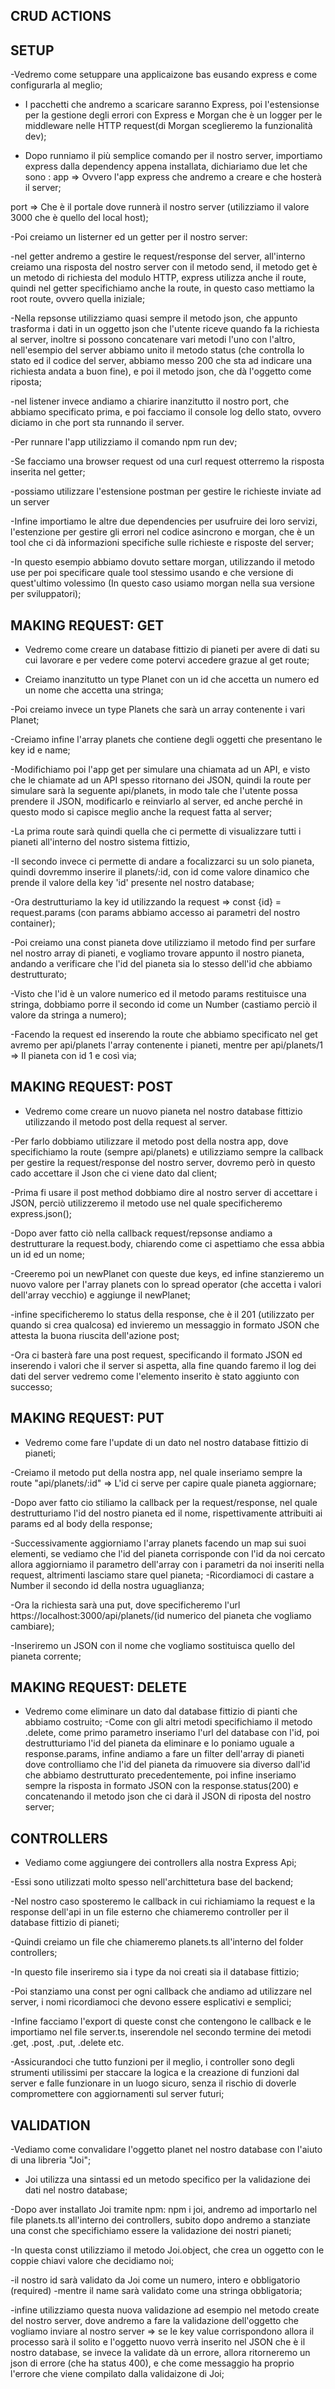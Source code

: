 ## CRUD ACTIONS

## SETUP

-Vedremo come setuppare una applicaizone bas eusando express e come configurarla al meglio;

- I pacchetti che andremo a scaricare saranno Express, poi l'estensionse per la gestione degli errori con Express e Morgan che è un logger per le middleware nelle HTTP request(di Morgan sceglieremo la funzionalità dev);

- Dopo runniamo il più semplice comando per il nostro server, importiamo express dalla dependency appena installata, dichiariamo due let che sono :
  app => Ovvero l'app express che andremo a creare e che hosterà il server;

port => Che è il portale dove runnerà il nostro server (utilizziamo il valore 3000 che è quello del local host);

-Poi creiamo un listerner ed un getter per il nostro server:

-nel getter andremo a gestire le request/response del server, all'interno creiamo una risposta del nostro server con il metodo send, il metodo get è un metodo di richiesta del modulo HTTP, express utilizza anche il route, quindi nel getter specifichiamo anche la route, in questo caso mettiamo la root route, ovvero quella iniziale;

-Nella repsonse utilizziamo quasi sempre il metodo json, che appunto trasforma i dati in un oggetto json che l'utente riceve quando fa la richiesta al server, inoltre si possono concatenare vari metodi l'uno con l'altro, nell'esempio del server abbiamo unito il metodo status (che controlla lo stato ed il codice del server, abbiamo messo 200 che sta ad indicare una richiesta andata a buon fine), e poi il metodo json, che dà l'oggetto come riposta;

-nel listener invece andiamo a chiarire inanzitutto il nostro port, che abbiamo specificato prima, e poi facciamo il console log dello stato, ovvero diciamo in che port sta runnando il server.

-Per runnare l'app utilizziamo il comando npm run dev;

-Se facciamo una browser request od una curl request otterremo la risposta inserita nel getter;

-possiamo utilizzare l'estensione postman per gestire le richieste inviate ad un server

-Infine importiamo le altre due dependencies per usufruire dei loro servizi, l'estenzione per gestire gli errori nel codice asincrono e morgan, che è un tool che ci dà informazioni specifiche sulle richieste e risposte del server;

-In questo esempio abbiamo dovuto settare morgan, utilizzando il metodo use per poi specificare quale tool stessimo usando e che versione di quest'ultimo volessimo (In questo caso usiamo morgan nella sua versione per sviluppatori);

## MAKING REQUEST: GET

- Vedremo come creare un database fittizio di pianeti per avere di dati su cui lavorare e per vedere come potervi accedere grazue al get route;

- Creiamo inanzitutto un type Planet con un id che accetta un numero ed un nome che accetta una stringa;

-Poi creiamo invece un type Planets che sarà un array contenente i vari Planet;

-Creiamo infine l'array planets che contiene degli oggetti che presentano le key id e name;

-Modifichiamo poi l'app get per simulare una chiamata ad un API, e visto che le chiamate ad un API spesso ritornano dei JSON, quindi la route per simulare sarà la seguente api/planets, in modo tale che l'utente possa prendere il JSON, modificarlo e reinviarlo al server, ed anche perché in questo modo si capisce meglio anche la request fatta al server;

-La prima route sarà quindi quella che ci permette di visualizzare tutti i pianeti all'interno del nostro sistema fittizio,

-Il secondo invece ci permette di andare a focalizzarci su un solo pianeta, quindi dovremmo inserire il planets/:id, con id come valore dinamico che prende il valore della key 'id' presente nel nostro database;

-Ora destrutturiamo la key id utilizzando la request => const {id} = request.params (con params abbiamo accesso ai parametri del nostro container);

-Poi creiamo una const pianeta dove utilizziamo il metodo find per surfare nel nostro array di pianeti, e vogliamo trovare appunto il nostro pianeta, andando a verificare che l'id del pianeta sia lo stesso dell'id che abbiamo destrutturato;

-Visto che l'id è un valore numerico ed il metodo params restituisce una stringa, dobbiamo porre il secondo id come un Number (castiamo perciò il valore da stringa a numero);

-Facendo la request ed inserendo la route che abbiamo specificato nel get avremo per api/planets l'array contenente i pianeti,
mentre per api/planets/1 => Il pianeta con id 1
e così via;

## MAKING REQUEST: POST

- Vedremo come creare un nuovo pianeta nel nostro database fittizio utilizzando il metodo post della request al server.

-Per farlo dobbiamo utilizzare il metodo post della nostra app, dove specifichiamo la route (sempre api/planets) e utilizziamo sempre la callback per gestire la request/response del nostro server, dovremo però in questo cado accettare il Json che ci viene dato dal client;

-Prima fi usare il post method dobbiamo dire al nostro server di accettare i JSON, perciò utilizzeremo il metodo use nel quale specificheremo express.json();

-Dopo aver fatto ciò nella callback request/repsonse andiamo a destrutturare la request.body, chiarendo come ci aspettiamo che essa abbia un id ed un nome;

-Creeremo poi un newPlanet con queste due keys, ed infine stanzieremo un nuovo valore per l'array planets con lo spread operator (che accetta i valori dell'array vecchio) e aggiunge il newPlanet;

-infine specificheremo lo status della response, che è il 201 (utilizzato per quando si crea qualcosa) ed invieremo un messaggio in formato JSON che attesta la buona riuscita dell'azione post;

-Ora ci basterà fare una post request, specificando il formato JSON ed inserendo i valori che il server si aspetta, alla fine quando faremo il log dei dati del server vedremo come l'elemento inserito è stato aggiunto con successo;

## MAKING REQUEST: PUT

- Vedremo come fare l'update di un dato nel nostro database fittizio di pianeti;

-Creiamo il metodo put della nostra app, nel quale inseriamo sempre la route "api/planets/:id" => L'id ci serve per capire quale pianeta aggiornare;

-Dopo aver fatto cio stiliamo la callback per la request/response, nel quale destrutturiamo l'id del nostro pianeta ed il nome, rispettivamente attribuiti ai params ed al body della response;

-Successivamente aggiorniamo l'array planets facendo un map sui suoi elementi, se vediamo che l'id del pianeta corrisponde con l'id da noi cercato allora aggiorniamo il parametro dell'array con i parametri da noi inseriti nella request, altrimenti lasciamo stare quel pianeta;
-Ricordiamoci di castare a Number il secondo id della nostra uguaglianza;

-Ora la richiesta sarà una put, dove specificheremo l'url https://localhost:3000/api/planets/(id numerico del pianeta che vogliamo cambiare);

-Inseriremo un JSON con il nome che vogliamo sostituisca quello del pianeta corrente;

## MAKING REQUEST: DELETE

- Vedremo come eliminare un dato dal database fittizio di pianti che abbiamo costruito;
  -Come con gli altri metodi specifichiamo il metodo .delete, come primo parametro inseriamo l'url del database con l'id, poi destrutturiamo l'id del pianeta da eliminare e lo poniamo uguale a response.params, infine andiamo a fare un filter dell'array di pianeti dove controlliamo che l'id del pianeta da rimuovere sia diverso dall'id che abbiamo destrutturato precedentemente, poi infine inseriamo sempre la risposta in formato JSON con la response.status(200) e concatenando il metodo json che ci darà il JSON di riposta del nostro server;

## CONTROLLERS

- Vediamo come aggiungere dei controllers alla nostra Express Api;

-Essi sono utilizzati molto spesso nell'archittetura base del backend;

-Nel nostro caso sposteremo le callback in cui richiamiamo la request e la response dell'api in un file esterno che chiameremo controller per il database fittizio di pianeti;

-Quindi creiamo un file che chiameremo planets.ts all'interno del folder controllers;

-In questo file inseriremo sia i type da noi creati sia il database fittizio;

-Poi stanziamo una const per ogni callback che andiamo ad utilizzare nel server, i nomi ricordiamoci che devono essere esplicativi e semplici;

-Infine facciamo l'export di queste const che contengono le callback e le importiamo nel file server.ts, inserendole nel secondo termine dei metodi .get, .post, .put, .delete etc.

-Assicurandoci che tutto funzioni per il meglio, i controller sono degli strumenti utilissimi per staccare la logica e la creazione di funzioni dal server e falle funzionare in un luogo sicuro, senza il rischio di doverle compromettere con aggiornamenti sul server futuri;

## VALIDATION

-Vediamo come convalidare l'oggetto planet nel nostro database con l'aiuto di una libreria "Joi";

- Joi utilizza una sintassi ed un metodo specifico per la validazione dei dati nel nostro database;

-Dopo aver installato Joi tramite npm: npm i joi, andremo ad importarlo nel file planets.ts all'interno dei controllers, subito dopo andremo a stanziate una const che specifichiamo essere la validazione dei nostri pianeti;

-In questa const utilizziamo il metodo Joi.object, che crea un oggetto con le coppie chiavi valore che decidiamo noi;

-il nostro id sarà validato da Joi come un numero, intero e obbligatorio (required)
-mentre il name sarà validato come una stringa obbligatoria;

-infine utilizziamo questa nuova validazione ad esempio nel metodo create del nostro server, dove andremo a fare la validazione dell'oggetto che vogliamo inviare al nostro server => se le key value corrispondono allora il processo sarà il solito e l'oggetto nuovo verrà inserito nel JSON che è il nostro database, se invece la validate dà un errore, allora ritorneremo un json di errore (che ha status 400), e che come messaggio ha proprio l'errore che viene compilato dalla validaizone di Joi;

